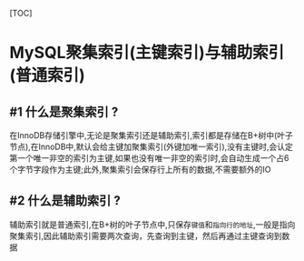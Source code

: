 [TOC]


# MySQL聚集索引(主键索引)与辅助索引(普通索引)


## #1 什么是聚集索引 ? 

在InnoDB存储引擎中,无论是聚集索引还是辅助索引,索引都是存储在B+树中(叶子节点),在InnoDB中,默认会给主键加聚集索引(外键加唯一索引),没有主键时,会认定第一个唯一非空的索引为主键,如果也没有唯一非空的索引时,会自动生成一个占6个字节字段作为主键;此外,聚集索引会保存行上所有的数据,不需要额外的IO


## #2 什么是辅助索引 ? 

辅助索引就是普通索引,在B+树的叶子节点中,只保存`键值`和`指向行的地址`,一般是指向聚集索引,因此辅助索引需要两次查询，先查询到主键，然后再通过主键查询到数据








